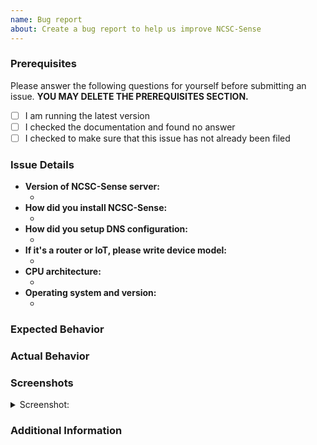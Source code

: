 ```yaml
---
name: Bug report
about: Create a bug report to help us improve NCSC-Sense
---
```


<!-- As an open-source project with a dedicated but small maintainer team, it can sometimes take a long time for issues to be addressed so please be patient and we will get back to you as soon as we can. -->

### Prerequisites

Please answer the following questions for yourself before submitting an issue. **YOU MAY DELETE THE PREREQUISITES SECTION.**

- [ ] I am running the latest version
- [ ] I checked the documentation and found no answer
- [ ] I checked to make sure that this issue has not already been filed

### Issue Details

<!-- Please include all relevant details about the environment you experienced the bug in. -->

* **Version of NCSC-Sense server:**
  * <!-- (e.g. v0.123.4) -->
* **How did you install NCSC-Sense:**
  * <!-- (e.g. Built from source, Snapcraft, Docker, Github releases, etc.) -->
* **How did you setup DNS configuration:**
  * <!-- (System/Router/IoT) -->
* **If it's a router or IoT, please write device model:**
  * <!-- (e.g. Raspberry Pi 3 Model B) -->
* **CPU architecture:**
  * <!-- (e.g. AMD64, MIPS, etc.) -->
* **Operating system and version:**
  * <!-- (e.g. Ubuntu 18.04.1) -->

### Expected Behavior
<!-- A clear and concise description of what you expected to happen. -->

### Actual Behavior
<!-- A clear and concise description of what actually happened. -->

### Screenshots
<!-- If applicable, add screenshots to help explain your problem. -->

<details><summary>Screenshot:</summary>

<!--- drag and drop, upload or paste your screenshot to this area-->

</details>

### Additional Information
<!-- Add any other context about the problem here. -->
